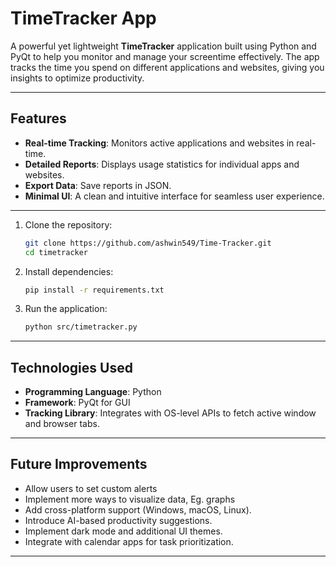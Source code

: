 # TimeTracker App

A powerful yet lightweight **TimeTracker** application built using Python and PyQt to help you monitor and manage your screentime effectively. The app tracks the time you spend on different applications and websites, giving you insights to optimize productivity.


---

## Features

- **Real-time Tracking**: Monitors active applications and websites in real-time.
- **Detailed Reports**: Displays usage statistics for individual apps and websites.
- **Export Data**: Save reports in JSON.
- **Minimal UI**: A clean and intuitive interface for seamless user experience.

---

1. Clone the repository:
    ```bash
    git clone https://github.com/ashwin549/Time-Tracker.git
    cd timetracker
    ```

2. Install dependencies:
    ```bash
    pip install -r requirements.txt
    ```

3. Run the application:
    ```bash
    python src/timetracker.py
    ```

---

## Technologies Used

- **Programming Language**: Python
- **Framework**: PyQt for GUI
- **Tracking Library**: Integrates with OS-level APIs to fetch active window and browser tabs.

---

## Future Improvements

- Allow users to set custom alerts
- Implement more ways to visualize data, Eg. graphs
- Add cross-platform support (Windows, macOS, Linux).
- Introduce AI-based productivity suggestions.
- Implement dark mode and additional UI themes.
- Integrate with calendar apps for task prioritization.

---
